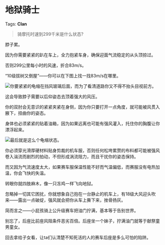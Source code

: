 # 地狱骑士

Tags: **Clan**

> 骑摩托时速到299千米是什么状态?



脖子累。

因为你需要紧紧的趴在车上，全力抱紧车身，确保迎面气流稳定的从头顶掠过。

否则299公里每小时的风速，折合83m/s。

“10级拔树又倒屋”——你可以在下图上找一找83m/s在哪里。

![](https://pica.zhimg.com/50/v2-615f6577e7eb64b2fd1eb33fb299ec3f_720w.jpg?source=2c26e567)你要紧紧的龟缩在挡风玻璃后面，而为了看清道路你又不得不抬头目视前方。

这会导致脖子需要以后仰姿态去顶着强大的风压。

你的双肘会无意识的紧紧夹紧在身侧，因为你只要打开一点角度，就可能被风贯入腋下，扭曲你的姿态。

身体也必须紧紧的贴着油箱，因为如果远离也可能有强风灌入，托住你的胸腹让你漂浮起来。

![](https://pica.zhimg.com/50/v2-9fd028988d3a32882914f5b3289a5d2e_720w.jpg?source=2c26e567)最后就是这么个龟缩状态。

  


你必须穿光滑厚硬材料贴身剪裁的机车服，否则任何松垮累赘的布料都可能被强风卷入湍流而剧烈的拍动，不但形成涡流阻力，而且干扰你的姿态保持。

而又因为气流速度太大，如果赛车服保温性能不好而气温偏低，而赛服没有电热加温，你会飞快的失温。

转眼你就四肢麻木，像一只冻鸡一样飞向地狱。

忽略掉一切其它困扰，你就想象自己抱在一台静止的机车上，有18级大风迎头吹来——露出一点破绽，强风就会把你从车上撕下来，挫骨扬灰。

简而言之——小屁孩骑上公升级赛车把油门拧满，基本等于告别世界。

别忘了，后座比前座风阻条件恶劣百倍。后座坐一个妹子，拧满油门就等于献祭童男童女。

回去拿给子女看，让ta们认清楚不知死活的人的赛车后座是多么可怕的陷阱。



